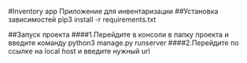 #Inventory app
Приложение для инвентаризации
##Установка зависимостей
pip3 install -r requirements.txt

##Запуск проекта
####1.Перейдите в консоли в папку проекта и введите команду python3 manage.py runserver
####2.Перейдите по ссылке на local host и введите нужный url